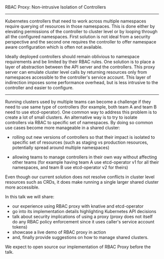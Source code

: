 RBAC Proxy: Non-intrusive Isolation of Controllers

---

Kubernetes controllers that need to work across multiple namespaces require querying of resources in those namespaces. This is done either by elevating permissions of the controller to cluster level or by looping through all the configured namespaces. First solution is not ideal from a security perspective and the second one requires the controller to offer namespace aware configuration which is often not available.

Ideally deployed controllers should remain oblivious to namespace requirements and be limited by their RBAC rules. One solution is to place a layer of abstraction between the API server and the controllers. This proxy server can emulate cluster level calls by returning resources only from namespaces accessible to the controller's service account. This layer of indirection imposes some performance overhead, but is less intrusive to the controller and easier to configure.

----

Running clusters used by multiple teams can become a challenge if they need to use same type of controllers (for example, both team A and team B need to use etcd-operator). One common way to address this problem is to create a lot of small clusters. An alternative way is to try to isolate controllers via RBAC to specific set of namespaces. By doing so common use cases become more manageable in a shared cluster:

- rolling out new versions of controllers so that their impact is isolated to specific set of resources (such as staging vs production resources, potentially spread around multiple namespaces)

- allowing teams to manage controllers in their own way without affecting other teams (for example having team A use etcd-operator v1 for all their namespaces, and team B use etcd-operator v2 for theirs)

Even though our current solution does not resolve conflicts in cluster level resources such as CRDs, it does make running a single larger shared cluster more accessible.

In this talk we will share:

- our experience using RBAC proxy with knative and etcd-operator
- go into its implementation details highlighting Kubernetes API decisions
- talk about security implications of using a proxy (proxy does not itself do any RBAC policy enforcement since it uses caller's service account tokens)
- showcase a live demo of RBAC proxy in action
- and, finally provide suggestions on how to manage shared clusters. 

We expect to open source our implementation of RBAC Proxy before the talk.
